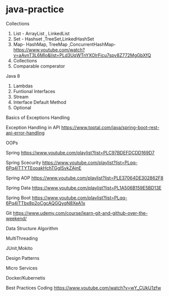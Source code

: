 # java-practice

Collections
1) List - ArrayList , LinkedList
2) Set - Hashset ,TreeSet,LinkedHashSet
3) Map- HashMap, TreeMap ,ConcurrentHashMap-https://www.youtube.com/watch?v=aAvnT3L6Mlo&list=PLd3UqWTnYXOlrFicu7spv8Z772MgGbXfQ
4) Collections 
5) Comparable comperator

Java 8
1) Lambdas
2) Funtional Interfaces
3) Stream
4) Interface Default Method
5) Optional

Basics of Exceptions Handling

Exception Handling in API
https://www.toptal.com/java/spring-boot-rest-api-error-handling

OOPs

Spring
https://www.youtube.com/playlist?list=PLC97BDEFDCDD169D7

Spring Scecurity
https://www.youtube.com/playlist?list=PLqq-6Pq4lTTYTEooakHchTGglSvkZAjnE

Spring AOP
https://www.youtube.com/playlist?list=PLE37064DE302862F8

Spring Data
https://www.youtube.com/playlist?list=PL1A506B159E5BD13E

Spring Boot
https://www.youtube.com/playlist?list=PLqq-6Pq4lTTbx8p2oCgcAQGQyqN8XeA1x

Git
https://www.udemy.com/course/learn-git-and-github-over-the-weekend/

Data Structure Algorithm

MultiThreading 

JUnit,Mokito

Design Patterns

Micro Services

Docker/Kubernetis

Best Practices Coding
https://www.youtube.com/watch?v=wY_CUkU1zfw


